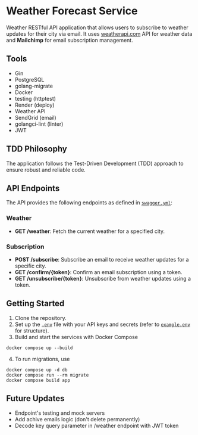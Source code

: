 # Weather Forecast Service

Weather RESTful API application that allows users to subscribe to weather updates for their city via email. It uses [weatherapi.com](https://www.weatherapi.com/) API for weather data and <b>Mailchimp</b> for email subscription management.

## Tools
* Gin
* PostgreSQL
* golang-migrate
* Docker
* testing (httptest)
* Render (deploy)
* Weather API 
* SendGrid (email)
* golangci-lint (linter)
* JWT

## TDD Philosophy
The application follows the Test-Driven Development (TDD) approach to ensure robust and reliable code.

## API Endpoints
The API provides the following endpoints as defined in [`swagger.yml`](swagger.yml):

### Weather
- **GET /weather**: Fetch the current weather for a specified city.

### Subscription
- **POST /subscribe**: Subscribe an email to receive weather updates for a specific city.
- **GET /confirm/{token}**: Confirm an email subscription using a token.
- **GET /unsubscribe/{token}**: Unsubscribe from weather updates using a token.

## Getting Started
1. Clone the repository.
2. Set up the [`.env`](.env) file with your API keys and secrets (refer to [`example.env`](example.env) for structure).
3. Build and start the services with Docker Compose
```
docker compose up --build
```
4. To run migrations, use
```
docker compose up -d db
docker compose run --rm migrate
docker compose build app
```

## Future Updates
* Endpoint's testing and mock servers
* Add achive emails logic (don't delete permanently)
* Decode key query parameter in /weather endpoint with JWT token
